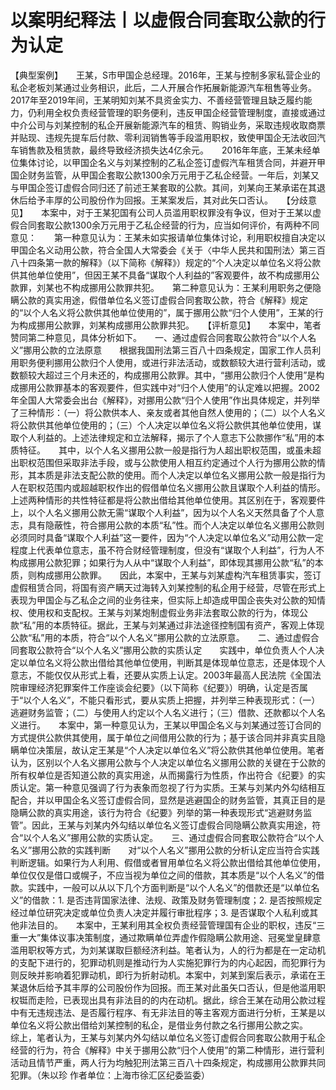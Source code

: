 # 以案明纪释法丨以虚假合同套取公款的行为认定

【典型案例】　　王某，S市甲国企总经理。2016年，王某与控制多家私营企业的私企老板刘某通过业务相识，此后，二人开展合作拓展新能源汽车租售等业务。2017年至2019年间，王某明知刘某不具资金实力、不善经营管理且缺乏履约能力，仍利用全权负责经营管理的职务便利，违反甲国企经营管理制度，直接或通过中介公司与刘某控制的私企开展新能源汽车的租赁、购销业务，采取违规收取商票并贴现、违规先提车后付款、零利润销售等手段滥用职权，致使甲国企无法收回汽车销售款及租赁款，最终导致经济损失达4亿余元。　　2016年年底，王某未经单位集体讨论，以甲国企名义与刘某控制的乙私企签订虚假汽车租赁合同，并避开甲国企财务监管，从甲国企套取公款1300余万元用于乙私企经营。一年后，刘某又与甲国企签订虚假合同归还了前述王某套取的公款。其间，刘某向王某承诺在其退休后给予丰厚的公司股份作为回报。王某案发后，其对此矢口否认。　　【分歧意见】　　本案中，对于王某犯国有公司人员滥用职权罪没有争议，但对于王某以虚假合同套取公款1300余万元用于乙私企经营的行为，应当如何评价，有两种不同意见：　　第一种意见认为：王某未如实报请单位集体讨论，利用职权擅自决定以甲国企名义动用公款，符合全国人大常委会《关于〈中华人民共和国刑法〉第三百八十四条第一款的解释》（以下简称《解释》）规定的“个人决定以单位名义将公款供其他单位使用”，但因王某不具备“谋取个人利益的”客观要件，故不构成挪用公款罪，刘某也不构成挪用公款罪共犯。　　第二种意见认为：王某利用职务之便隐瞒公款的真实用途，假借单位名义签订虚假合同套取公款，符合《解释》规定的“以个人名义将公款供其他单位使用的”，属于挪用公款“归个人使用”，王某的行为构成挪用公款罪，刘某构成挪用公款罪共犯。　　【评析意见】　　本案中，笔者赞同第二种意见，具体分析如下。　　一、通过虚假合同套取公款符合“以个人名义”挪用公款的立法原意　　根据我国刑法第三百八十四条规定，国家工作人员利用职务便利挪用公款归个人使用，或进行非法活动，或数额较大进行营利活动，或数额较大超过三个月未还的，构成挪用公款罪。其中，“挪用公款归个人使用”是构成挪用公款罪基本的客观要件，但实践中对“归个人使用”的认定难以把握。2002年全国人大常委会出台《解释》，对挪用公款“归个人使用”作出具体规定，并列举了三种情形：（一）将公款供本人、亲友或者其他自然人使用的；（二）以个人名义将公款供其他单位使用的；（三）个人决定以单位名义将公款供其他单位使用，谋取个人利益的。上述法律规定和立法解释，揭示了个人意志下公款挪作“私”用的本质特征。　　其中，以个人名义挪用公款一般是指行为人超出职权范围，或虽未超出职权范围但采取非法手段，或与公款使用人相互约定通过个人行为挪用公款的情形，其本质是非法支配公款的使用。而个人决定以单位名义挪用公款一般是指行为人在职权范围内或超越职权作出的假借单位名义挪用公款且谋取个人利益的情形。上述两种情形的共性特征都是将公款出借给其他单位使用。其区别在于，客观要件上，以个人名义挪用公款无需“谋取个人利益”，因为以个人名义天然具备了个人意志，具有隐蔽性，符合挪用公款的本质“私”性。而个人决定以单位名义挪用公款则必须同时具备“谋取个人利益”这一要件，因为“个人决定以单位名义”动用公款一定程度上代表单位意志，虽不符合财经管理制度，但没有“谋取个人利益”，行为人不构成挪用公款犯罪；如果行为人从中“谋取个人利益”，即体现其挪用公款“私”的本质，则构成挪用公款罪。　　因此，本案中，王某与刘某虚构汽车租赁事实，签订虚假租赁合同，将国有资产瞒天过海转入刘某控制的私企用于经营，尽管在形式上表现为甲国企与乙私企之间的业务往来，但实际上却造成甲国企丧失对公款的知情权、使用权和支配权。王某与刘某炮制虚假业务非法套取公款的行为，体现公款“私”用的本质特征。据此，王某与刘某通过非法途径控制国有资产，客观上体现公款“私”用的本质，符合“以个人名义”挪用公款的立法原意。　　二、通过虚假合同套取公款符合“以个人名义”挪用公款的实质认定　　实践中，单位负责人个人决定以单位名义将公款出借给其他单位使用，判断其是体现单位意志，还是体现个人意志，不能仅仅从形式上看，还要从实质上认定。2003年最高人民法院《全国法院审理经济犯罪案件工作座谈会纪要》（以下简称《纪要》）明确，认定是否属于“以个人名义”，不能只看形式，要从实质上把握，并列举三种表现形式：（一）逃避财务监管；（二）与使用人约定以个人名义进行；（三）借款、还款都以个人名义进行。　　本案中，第一种意见认为，王某以甲国企名义与刘某通过签订合同的方式提供公款供其使用，属于单位之间借用公款的行为；基于该合同并非真实且隐瞒单位决策层，故认定王某是“个人决定以单位名义”将公款供其他单位使用。笔者认为，区别以个人名义挪用公款与个人决定以单位名义挪用公款的关键在于公款的所有权单位是否知道公款的真实用途，从而揭露行为性质，作出符合《纪要》的实质认定。第一种意见强调了行为表象而忽视了行为实质。王某与刘某内外勾结相互配合，并以甲国企名义签订虚假合同，显然是逃避国企的财务监管，其真正目的是隐瞒公款的真实用途，该行为符合《纪要》列举的第一种表现形式“逃避财务监管”。因此，王某与刘某内外勾结以单位名义签订虚假合同隐瞒公款真实用途，符合“以个人名义”挪用公款的实质认定。　　三、通过虚假合同套取公款符合“以个人名义”挪用公款的实践判断　　对“以个人名义”挪用公款的分析认定应当符合实践判断逻辑。如果行为人利用、假借或者冒用单位名义将公款出借给其他单位使用，单位仅仅是借口或幌子，不应当视为单位之间的借款，其本质是“以个人名义”的借款。实践中，一般可以从以下几个方面判断是“以个人名义”的借款还是“以单位名义”的借款：1. 是否违背国家法律、法规、政策及财务管理制度；2. 是否按照规定经过单位研究决定或单位负责人决定并履行审批程序；3. 是否谋取个人私利或其他非法目的。　　本案中，王某利用其全权负责经营管理国有企业的职权，违反“三重一大”集体议事决策制度，通过欺瞒单位弄虚作假隐瞒公款用途、冠冕堂皇肆意滥用职权等方式，为刘某谋取巨额经济利益。笔者认为，人的行为都是在一定动机的支配下进行的，犯罪动机则是推动行为人实施犯罪行为的内心起因，而犯罪行为则反映并影响着犯罪动机，即行为折射动机。本案中，刘某到案后表示，承诺在王某退休后给予其丰厚的公司股份作为回报。而王某对此虽矢口否认，但是他滥用职权铤而走险，已表现出具有非法目的的内在动机。据此，综合王某在动用公款过程中有无违规违法、是否履行程序、有无非法目的等主客观方面进行分析，王某是以单位名义将公款出借给刘某控制的私企，是借业务付款之名行挪用公款之实。　　综上，笔者认为，王某与刘某内外勾结以单位名义签订虚假合同套取公款用于私企经营的行为，符合《解释》中关于挪用公款“归个人使用”的第二种情形，进行营利活动且情节严重，两人行为均触犯刑法第三百八十四条规定，构成挪用公款罪共同犯罪。（朱以珍 作者单位：上海市徐汇区纪委监委）